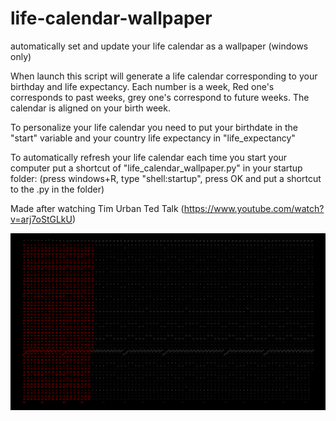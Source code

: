 # life-calendar-wallpaper
automatically set and update your life calendar as a wallpaper (windows only)

When launch this script will generate a life calendar corresponding to your birthday and life expectancy.
Each number is a week, Red one's corresponds to past weeks, grey one's correspond to future weeks.
The calendar is aligned on your birth week.

To personalize your life calendar you need to put your birthdate in the "start" variable and your country life expectancy in "life_expectancy"

To automatically refresh your life calendar each time you start your computer put a shortcut of "life_calendar_wallpaper.py" in your startup folder: (press windows+R, type "shell:startup", press OK and put a shortcut to the .py in the folder)

Made after watching Tim Urban Ted Talk (https://www.youtube.com/watch?v=arj7oStGLkU)

![alt text](https://github.com/liardnos/life-calendar-wallpaper/blob/main/screenshot.png)
